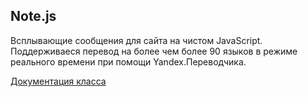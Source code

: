 ## Note.js

Всплывающие сообщения для сайта на чистом JavaScript. Поддерживаеся перевод на более чем более 90 языков в режиме реального времени при помощи Yandex.Переводчика.

[Документация класса](docs_ru)